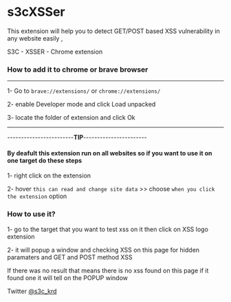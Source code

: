 # s3cXSSer
This extension will help you to detect GET/POST based XSS vulnerability in any website easily ,


S3C - XSSER - Chrome extension



### How to add it to chrome or brave browser
------------------------------------------------------

1- Go to `brave://extensions/` or `chrome://extensions/`

2- enable Developer mode and click Load unpacked

3- locate the folder of extension and click Ok


------------------------------------------------------
------------------------**TIP**-----------------------
                   
#### By deafult this extension run on all websites so if you want to use it on one target do these steps

1- right click on the extension 

2- hover `this can read and change site data` >> choose `when you click the extension` option


### How to use it?

1- go to the target that you want to test xss on it then click on XSS logo extension

2- it will popup a window and checking XSS on this page for hidden paramaters and GET and POST method XSS

If there was no result that means there is no xss found on this page if it found one it will tell on the POPUP window



Twitter <a target=_blank href="https://twitter.com/s3c_krd">@s3c_krd</a>
